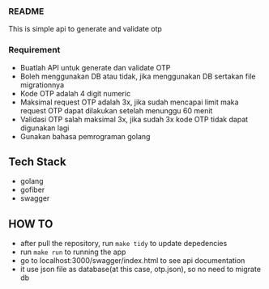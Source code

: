 ### README
This is simple api to generate and validate otp

### Requirement
- Buatlah API untuk generate dan validate OTP
- Boleh menggunakan DB atau tidak, jika menggunakan DB sertakan file migrationnya
- Kode OTP adalah 4 digit numeric
- Maksimal request OTP adalah 3x, jika sudah mencapai limit maka request OTP dapat dilakukan setelah menunggu 60 menit
- Validasi OTP salah maksimal 3x, jika sudah 3x kode OTP tidak dapat digunakan lagi
- Gunakan bahasa pemrograman golang

## Tech Stack
- golang
- gofiber
- swagger

## HOW TO
- after pull the repository, run `make tidy` to update depedencies
- run `make run` to running the app
- go to localhost:3000/swagger/index.html to see api documentation
- it use json file as database(at this case, otp.json), so no need to migrate db